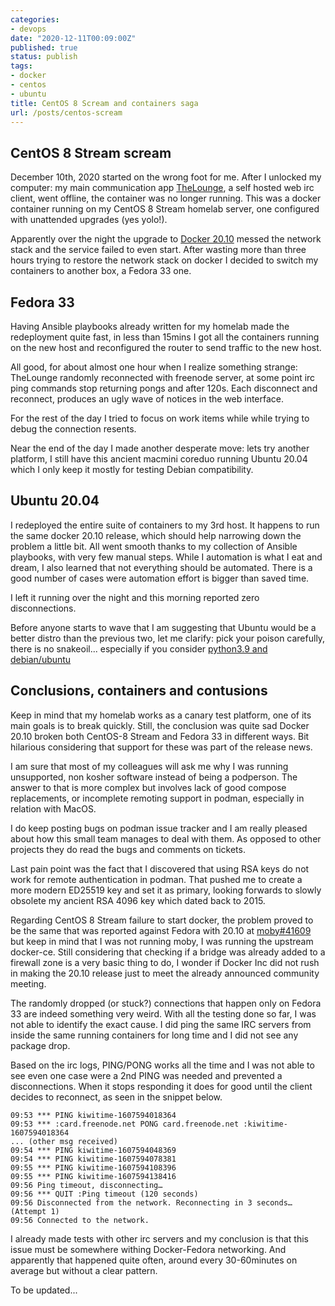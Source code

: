 ```yaml
---
categories:
- devops
date: "2020-12-11T00:09:00Z"
published: true
status: publish
tags:
- docker
- centos
- ubuntu
title: CentOS 8 Scream and containers saga
url: /posts/centos-scream
---
```


## CentOS 8 Stream scream

December 10th, 2020 started on the wrong foot for me. After I unlocked my computer: my main communication app [TheLounge](https://github.com/thelounge/thelounge), a self hosted web irc client, went offline, the container was no longer running. This was a docker container running on my CentOS 8 Stream homelab server, one configured with unattended upgrades (yes yolo!).

Apparently over the night the upgrade to [Docker 20.10](https://www.docker.com/blog/introducing-docker-engine-20-10/) messed the network stack and the service failed to even start. After wasting more than three hours trying to restore the network stack on docker I decided to switch my containers to another box, a Fedora 33 one.

## Fedora 33

Having Ansible playbooks already written for my homelab made the redeployment quite fast, in less than 15mins I got all the containers running on the new host and reconfigured the router to send traffic to the new host.

All good, for about almost one hour when I realize something strange: TheLounge randomly reconnected with freenode server, at some point irc ping commands stop returning pongs and after 120s. Each disconnect and reconnect, produces an ugly wave of notices in the web interface.

For the rest of the day I tried to focus on work items while while trying to debug the connection resents.

Near the end of the day I made another desperate move: lets try another platform, I still have this ancient macmini coreduo running Ubuntu 20.04 which I only keep it mostly for testing Debian compatibility.

## Ubuntu 20.04

I redeployed the entire suite of containers to my 3rd host. It happens to run the same docker 20.10 release, which should help narrowing down the problem a little bit. All went smooth thanks to my collection of Ansible playbooks, with very few manual steps. While I automation is what I eat and dream, I also learned that not everything should be automated. There is a good number of cases were automation effort is bigger than saved time.

I left it running over the night and this morning reported zero disconnections.

Before anyone starts to wave that I am suggesting that Ubuntu would be a better distro than the previous two, let me clarify: pick your poison carefully, there is no snakeoil... especially if you consider [python3.9 and debian/ubuntu](https://twitter.com/webKnjaZ/status/1337109130058883073)

## Conclusions, containers and contusions

Keep in mind that my homelab works as a canary test platform, one of its main goals is to break quickly. Still, the conclusion was quite sad Docker 20.10 broken both CentOS-8 Stream and Fedora 33 in different ways. Bit hilarious considering that support for these was part of the release news.


I am sure that most of my colleagues will ask me why I was running unsupported, non kosher software instead of being a podperson. The answer to that is more complex but involves lack of good compose replacements, or incomplete remoting support in podman, especially in relation with MacOS.

I do keep posting bugs on podman issue tracker and I am really pleased about how this small team manages to deal with them. As opposed to other projects they do read the bugs and comments on tickets.

Last pain point was the fact that I discovered that using RSA keys do not work for remote authentication in podman. That pushed me to create a more modern ED25519 key and set it as primary, looking forwards to slowly obsolete my ancient RSA 4096 key which dated back to 2015.

Regarding CentOS 8 Stream failure to start docker, the problem proved to be the same that was reported against Fedora with 20.10 at [moby#41609](https://github.com/moby/moby/issues/41609) but keep in mind that I was not running moby, I was running the upstream docker-ce. Still considering that checking if a bridge was already added to a firewall zone is a very basic thing to do, I wonder if Docker Inc did not rush in making the 20.10 release just to meet the already announced community meeting.

The randomly dropped (or stuck?) connections that happen only on Fedora 33 are indeed something very weird. With all the testing done so far, I was not able to identify the exact cause. I did ping the same IRC servers from inside the same running containers for long time and I did not see any package drop.

Based on the irc logs, PING/PONG works all the time and I was not able to see even one case were a 2nd PING was needed and prevented a disconnections. When it stops responding it does for good until the client decides to reconnect, as seen in the snippet below.

```
09:53 *** PING kiwitime-1607594018364
09:53 *** :card.freenode.net PONG card.freenode.net :kiwitime-1607594018364
... (other msg received)
09:54 *** PING kiwitime-1607594048369
09:54 *** PING kiwitime-1607594078381
09:55 *** PING kiwitime-1607594108396
09:55 *** PING kiwitime-1607594138416
09:56 Ping timeout, disconnecting…
09:56 *** QUIT :Ping timeout (120 seconds)
09:56 Disconnected from the network. Reconnecting in 3 seconds… (Attempt 1)
09:56 Connected to the network.
```

I already made tests with other irc servers and my conclusion is that this
issue must be somewhere withing Docker-Fedora networking. And apparently that
happened quite often, around every 30-60minutes on average but without a
clear pattern.

To be updated...